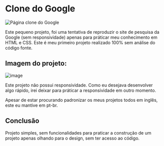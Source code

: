 # Clone do Google
![Página clone do Google](https://img.shields.io/badge/progress-complete-%234caf50)

Este pequeno projeto, foi uma tentativa de reproduzir o site de pesquisa da Google (sem responsividade) apenas para práticar meu conhecimento em HTML e CSS. Este é meu primeiro projeto realizado 100% sem análise do código fonte.

## Imagem do projeto:
![image](https://github.com/Maciel47/clone-Google/assets/66790565/e2951073-4c0d-45e7-8219-940f5b1d90d4)

Este projeto não possui responsividade.
Como eu desejava desenvolver algo rápido, irei deixar para práticar a responsividade em outro momento. 

Apesar de estar procurando padronizar os meus projetos todos em inglês, este eu mantive em pt-br.

## Conclusão
Projeto simples, sem funcionalidades para praticar a construção de um projeto apenas olhando para o design, sem ter acesso ao código. 
